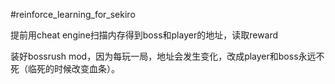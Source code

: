 #reinforce_learning_for_sekiro

提前用cheat engine扫描内存得到boss和player的地址，读取reward

装好bossrush mod，因为每玩一局，地址会发生变化，改成player和boss永远不死（临死的时候改变血条）。